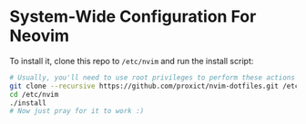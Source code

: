 System-Wide Configuration For Neovim
====================================

To install it, clone this repo to `/etc/nvim` and run the install script:
```bash
# Usually, you'll need to use root privileges to perform these actions
git clone --recursive https://github.com/proxict/nvim-dotfiles.git /etc/nvim
cd /etc/nvim
./install
# Now just pray for it to work :)
```
